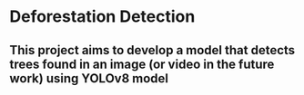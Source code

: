 # Deforestation Detection

## This project aims to develop a model that detects trees found in an image (or video in the future work) using YOLOv8 model